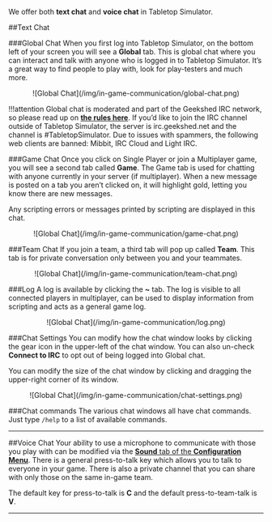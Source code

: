 We offer both **text chat** and **voice chat** in Tabletop Simulator.

##Text Chat

###Global Chat
When you first log into Tabletop Simulator, on the bottom left of your screen you will see a **Global** tab. This is global chat where you can interact and talk with anyone who is logged in to Tabletop Simulator. It’s a great way to find people to play with, look for play-testers and much more.

<center>![Global Chat](/img/in-game-communication/global-chat.png)</center>

!!!attention
    Global chat is moderated and part of the Geekshed IRC network, so please read up on [**the rules here**](http://berserk-games.com/community/global-chat-rules/). If you’d like to join the IRC channel outside of Tabletop Simulator, the server is irc.geekshed.net and the channel is #TabletopSimulator. Due to issues with spammers, the following web clients are banned: Mibbit, IRC Cloud and Light IRC.

###Game Chat
Once you click on Single Player or join a Multiplayer game, you will see a second tab called **Game**. The Game tab is used for chatting with anyone currently in your server (if multiplayer). When a new message is posted on a tab you aren’t clicked on, it will highlight gold, letting you know there are new messages.

Any scripting errors or messages printed by scripting are displayed in this chat.

<center>![Global Chat](/img/in-game-communication/game-chat.png)</center>

###Team Chat
If you join a team, a third tab will pop up called **Team**. This tab is for private conversation only between you and your teammates.

<center>![Global Chat](/img/in-game-communication/team-chat.png)</center>

###Log
A log is available by clicking the **~** tab. The log is visible to all connected players in multiplayer, can be used to display information from scripting and acts as a general game log.

<center>![Global Chat](/img/in-game-communication/log.png)</center>

###Chat Settings
You can modify how the chat window looks by clicking the gear icon in the upper-left of the chat window. You can also un-check **Connect to IRC** to opt out of being logged into Global chat.

You can modify the size of the chat window by clicking and dragging the upper-right corner of its window.

<center>![Global Chat](/img/in-game-communication/chat-settings.png)</center>

###Chat commands
The various chat windows all have chat commands. Just type `/help` to a list of available commands.

---


##Voice Chat
Your ability to use a microphone to communicate with those you play with can be modified via the [**Sound** tab of the **Configuration Menu**](configuration-menu#sound). There is a general press-to-talk key which allows you to talk to everyone in your game. There is also a private channel that you can share with only those on the same in-game team.

The default key for press-to-talk is **C** and the default press-to-team-talk is **V**.

---

